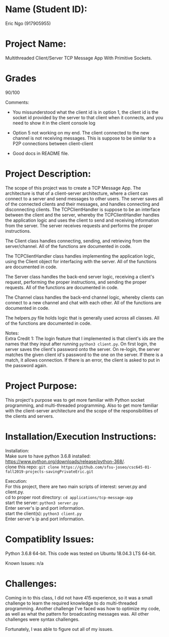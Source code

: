 # Name (Student ID):
Eric Ngo (917905955)

# Project Name: 
Multithreaded Client/Server TCP Message App With Primitive Sockets. 

# Grades

90/100

Comments:

* You missunderstood what the client id is in option 1, the client id is the socket id provided by the server to that client when it connects, and you need to show it in the client console log

* Option 5 not working on my end. The client connected to the new channel is not receiving messages. This is suppose to be similar to a P2P connections between client-client 

* Good docs in README file. 

#

# Project Description:
The scope of this project was to create a TCP Message App. The architecture is that of a client-server architecture, where a client can connect to a server and send messages to other users. The server saves all of the connected clients and their messages, and handles connecting and disconnecting clients. The TCPClientHandler is suppose to be an interface between the client and the server, whereby the TCPClientHandler handles the application logic and uses the client to send and receiving information from the server. The server receives requests and performs the proper instructions.

The Client class handles connecting, sending, and retrieving from the server/channel. All of the functions are documented in code.

The TCPClientHandler class handles implementing the application logic, using the Client object for interfacing with the server. All of the functions are documented in code.

The Server class handles the back-end server logic, receiving a client's request, performing the proper instructions, and sending the proper requests. All of the functions are documented in code.

The Channel class handles the back-end channel logic, whereby clients can connect to a new channel and chat with each other. All of the functions are documented in code.

The helpers.py file holds logic that is generally used across all classes. All of the functions are documented in code.

Notes:  
Extra Credit 1: The login feature that I implemented is that client's ids are the names that they input after running `python3 client.py`. On first login, the server saves the client's password onto the server. On re-login, the server matches the given client id's password to the one on the server. If there is a match, it allows connection. If there is an error, the client is asked to put in the password again.  

# Project Purpose:
This project's purpose was to get more familiar with Python socket programming, and multi-threaded programming. Also to get more familiar with the client-server architecture and the scope of the responsibilities of the clients and servers.

# Installation/Execution Instructions:
Installation:  
Make sure to have python 3.6.8 installed: https://www.python.org/downloads/release/python-368/.  
clone this repo: `git clone https://github.com/sfsu-joseo/csc645-01-fall2019-projects-savingPrivateEric.git`  

Execution:  
For this project, there are two main scripts of interest: server.py and client.py.  
cd to proper root directory: `cd applications/tcp-message-app`  
start the server: `python3 server.py`  
Enter server's ip and port information.  
start the client(s): `python3 client.py`  
Enter server's ip and port information.  

# Compatiblity Issues:
Python 3.6.8 64-bit. This code was tested on Ubuntu 18.04.3 LTS 64-bit.

Known Issues: n/a

# Challenges:
Coming in to this class, I did not have 415 experience, so it was a small challenge to learn the required knowledge to do multi-threaded programming. Another challenge I've faced was how to optimize my code, as well as what the pattern for broadcasting messages was. All other challenges were syntax challenges.

Fortunately, I was able to figure out all of my issues.
